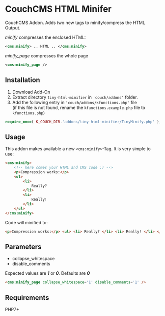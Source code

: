 # CouchCMS HTML Minifer

CouchCMS Addon. Adds two new tags to minify/compress the HTML Output.

*minify* compresses the enclosed HTML:

```xml
<cms:minify> .. HTML .. </cms:minify>
```

*minify_page* compresses the whole page

```xml
<cms:minify_page />
```

## Installation

1. Download Add-On
2. Extract directory `tiny-html-minifier` in `'couch/addons'` folder.
3. Add the following entry in `'couch/addons/kfunctions.php'` file<br>(if this file is not found, rename the `kfunctions.example.php` file to `kfunctions.php`)

``` php
require_once( K_COUCH_DIR.'addons/tiny-html-minifier/TinyMinify.php' );
```

## Usage

This addon makes available a new `<cms:minify>`-Tag. It is very simple to use:

``` html
<cms:minify>
    <!-- here comes your HTML and CMS code :) -->
    <p>Compression works:</p>
    <ul>
        <li>
            Really?
        </li>
        <li>
            Really!
        </li>
    </ul>
</cms:minify>
```

Code will minified to:

``` html
<p>Compression works:</p> <ul> <li> Really? </li> <li> Really! </li> </ul> 
```

## Parameters

* collapse_whitespace
* disable_comments

Expected values are ***1*** or ***0***. Defaults are ***0***

``` html
<cms:minify_page collapse_whitespace='1' disable_comments='1' />
```

## Requirements

PHP7+
